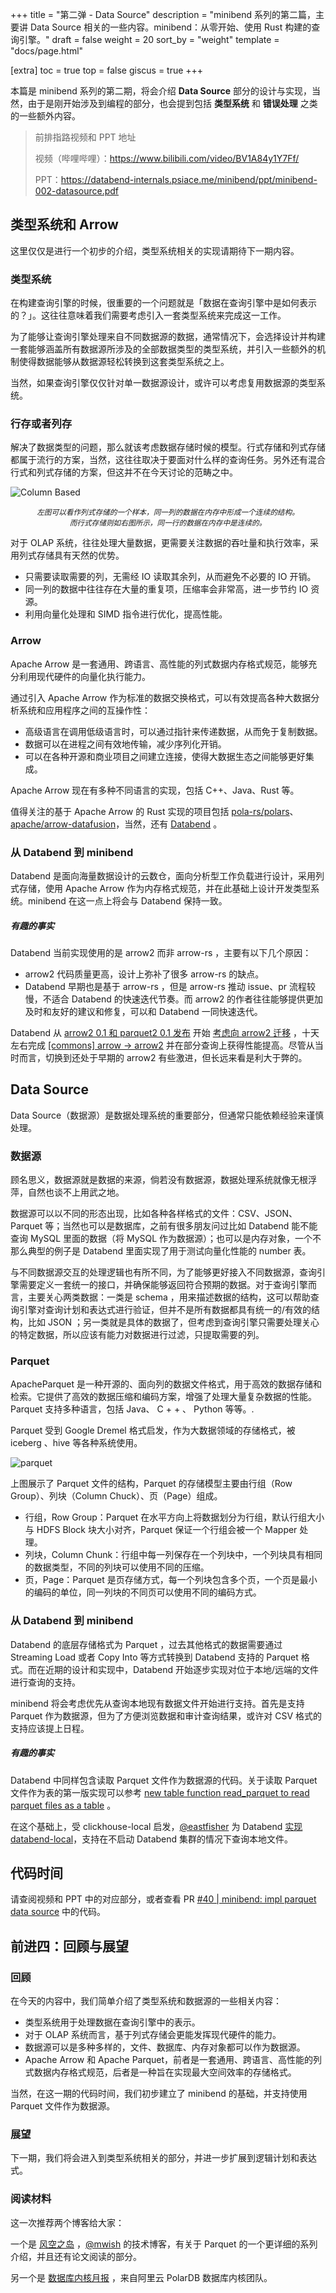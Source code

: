 +++
title = "第二弹 - Data Source"
description = "minibend 系列的第二篇，主要讲 Data Source 相关的一些内容。minibend：从零开始、使用 Rust 构建的查询引擎。"
draft = false
weight = 20
sort_by = "weight"
template = "docs/page.html"

[extra]
toc = true
top = false
giscus = true
+++

本篇是 minibend 系列的第二期，将会介绍 **Data Source** 部分的设计与实现，当然，由于是刚开始涉及到编程的部分，也会提到包括 **类型系统** 和 **错误处理** 之类的一些额外内容。

> 前排指路视频和 PPT 地址
>
> 视频（哔哩哔哩）：<https://www.bilibili.com/video/BV1A84y1Y7Ff/>
>
> PPT：<https://databend-internals.psiace.me/minibend/ppt/minibend-002-datasource.pdf>

## 类型系统和 Arrow

这里仅仅是进行一个初步的介绍，类型系统相关的实现请期待下一期内容。

### 类型系统

在构建查询引擎的时候，很重要的一个问题就是「数据在查询引擎中是如何表示的？」。这往往意味着我们需要考虑引入一套类型系统来完成这一工作。

为了能够让查询引擎处理来自不同数据源的数据，通常情况下，会选择设计并构建一套能够涵盖所有数据源所涉及的全部数据类型的类型系统，并引入一些额外的机制使得数据能够从数据源轻松转换到这套类型系统之上。

当然，如果查询引擎仅仅针对单一数据源设计，或许可以考虑复用数据源的类型系统。

### 行存或者列存

解决了数据类型的问题，那么就该考虑数据存储时候的模型。行式存储和列式存储都属于流行的方案，当然，这往往取决于要面对什么样的查询任务。另外还有混合行式和列式存储的方案，但这并不在今天讨论的范畴之中。

![Column Based](https://databend-internals.psiace.me/the-basics/executor-in-query-process/04-column-based-vectorwise.png)

<p><center><small><i>左图可以看作列式存储的一个样本，同一列的数据在内存中形成一个连续的结构。<br/>而行式存储则如右图所示，同一行的数据在内存中是连续的。</i></small></center></p>

对于 OLAP 系统，往往处理大量数据，更需要关注数据的吞吐量和执行效率，采用列式存储具有天然的优势。

- 只需要读取需要的列，无需经 IO 读取其余列，从而避免不必要的 IO 开销。
- 同一列的数据中往往存在大量的重复项，压缩率会非常高，进一步节约 IO 资源。
- 利用向量化处理和 SIMD 指令进行优化，提高性能。

### Arrow

Apache Arrow 是一套通用、跨语言、高性能的列式数据内存格式规范，能够充分利用现代硬件的向量化执行能力。

通过引入 Apache Arrow 作为标准的数据交换格式，可以有效提高各种大数据分析系统和应用程序之间的互操作性：

- 高级语言在调用低级语言时，可以通过指针来传递数据，从而免于复制数据。
- 数据可以在进程之间有效地传输，减少序列化开销。
- 可以在各种开源和商业项目之间建立连接，使得大数据生态之间能够更好集成。

Apache Arrow 现在有多种不同语言的实现，包括 C++、Java、Rust 等。

值得关注的基于 Apache Arrow 的 Rust 实现的项目包括 [pola-rs/polars](https://github.com/pola-rs/polars/)、[apache/arrow-datafusion](https://github.com/apache/arrow-datafusion)，当然，还有 [Databend](https://github.com/datafuselabs/databend/) 。

### 从 Databend 到 minibend

Databend 是面向海量数据设计的云数仓，面向分析型工作负载进行设计，采用列式存储，使用 Apache Arrow 作为内存格式规范，并在此基础上设计开发类型系统。minibend 在这一点上将会与 Databend 保持一致。

##### 有趣的事实

Databend 当前实现使用的是 arrow2 而非 arrow-rs ，主要有以下几个原因：

- arrow2 代码质量更高，设计上弥补了很多 arrow-rs 的缺点。
- Databend 早期也是基于 arrow-rs ，但是 arrow-rs 推动 issue、pr 流程较慢，不适合 Databend 的快速迭代节奏。而 arrow2 的作者往往能够提供更加及时和友好的建议和修复，可以和 Databend 一同快速迭代。

Databend 从 [arrow2 0.1 和 parquet2 0.1 发布](https://www.reddit.com/r/rust/comments/ooyhn1/release_of_arrow2_01_and_parquet2_01/) 开始 [考虑向 arrow2 迁移](https://github.com/datafuselabs/databend/issues/1170) ，十天左右完成 [[commons] arrow -> arrow2](https://github.com/datafuselabs/databend/pull/1239) 并在部分查询上获得性能提高。尽管从当时而言，切换到还处于早期的 arrow2 有些激进，但长远来看是利大于弊的。

## Data Source

Data Source（数据源）是数据处理系统的重要部分，但通常只能依赖经验来谨慎处理。

### 数据源

顾名思义，数据源就是数据的来源，倘若没有数据源，数据处理系统就像无根浮萍，自然也谈不上用武之地。

数据源可以以不同的形态出现，比如各种各样格式的文件：CSV、JSON、Parquet 等；当然也可以是数据库，之前有很多朋友问过比如 Databend 能不能查询 MySQL 里面的数据（将 MySQL 作为数据源）；也可以是内存对象，一个不那么典型的例子是 Databend 里面实现了用于测试向量化性能的 number 表。

与不同数据源交互的处理逻辑也有所不同，为了能够更好接入不同数据源，查询引擎需要定义一套统一的接口，并确保能够返回符合预期的数据。对于查询引擎而言，主要关心两类数据：一类是 schema ，用来描述数据的结构，这可以帮助查询引擎对查询计划和表达式进行验证，但并不是所有数据都具有统一的/有效的结构，比如 JSON ；另一类就是具体的数据了，但考虑到查询引擎只需要处理关心的特定数据，所以应该有能力对数据进行过滤，只提取需要的列。

### Parquet

ApacheParquet 是一种开源的、面向列的数据文件格式，用于高效的数据存储和检索。它提供了高效的数据压缩和编码方案，增强了处理大量复杂数据的性能。Parquet 支持多种语言，包括 Java、 C + + 、 Python 等等。.

Parquet 受到 Google Dremel 格式启发，作为大数据领域的存储格式，被 iceberg 、hive 等各种系统使用。

![parquet](https://camo.githubusercontent.com/e034316c88a806342315126d6b22f90cd88cdf810cb44c7725f63725e9037f96/68747470733a2f2f7261772e6769746875622e636f6d2f6170616368652f706172717565742d666f726d61742f6d61737465722f646f632f696d616765732f46696c654c61796f75742e676966)

上图展示了 Parquet 文件的结构，Parquet 的存储模型主要由行组（Row Group）、列块（Column Chuck）、页（Page）组成。

- 行组，Row Group：Parquet 在水平方向上将数据划分为行组，默认行组大小与 HDFS Block 块大小对齐，Parquet 保证一个行组会被一个 Mapper 处理。
- 列块，Column Chunk：行组中每一列保存在一个列块中，一个列块具有相同的数据类型，不同的列块可以使用不同的压缩。
- 页，Page：Parquet 是页存储方式，每一个列块包含多个页，一个页是最小的编码的单位，同一列块的不同页可以使用不同的编码方式。

### 从 Databend 到 minibend

Databend 的底层存储格式为 Parquet ，过去其他格式的数据需要通过 Streaming Load 或者 Copy Into 等方式转换到 Databend 支持的 Parquet 格式。而在近期的设计和实现中，Databend 开始逐步实现对位于本地/远端的文件进行查询的支持。

minibend 将会考虑优先从查询本地现有数据文件开始进行支持。首先是支持 Parquet 作为数据源，但为了方便浏览数据和审计查询结果，或许对 CSV 格式的支持应该提上日程。

##### 有趣的事实

Databend 中同样包含读取 Parquet 文件作为数据源的代码。关于读取 Parquet 文件作为表的第一版实现可以参考 [new table function read_parquet to read parquet files as a table](https://github.com/datafuselabs/databend/pull/9080) 。

在这个基础上，受 clickhouse-local 启发，[@eastfisher](https://github.com/eastfisher) 为 Databend [实现 databend-local](https://github.com/datafuselabs/databend/pull/9282)，支持在不启动 Databend 集群的情况下查询本地文件。

## 代码时间

请查阅视频和 PPT 中的对应部分，或者查看 PR [#40 | minibend: impl parquet data source](https://github.com/PsiACE/databend-internals/pull/40) 中的代码。

## 前进四：回顾与展望

### 回顾

在今天的内容中，我们简单介绍了类型系统和数据源的一些相关内容：

- 类型系统用于处理数据在查询引擎中的表示。
- 对于 OLAP 系统而言，基于列式存储会更能发挥现代硬件的能力。
- 数据源可以是多种多样的，文件、数据库、内存对象都可以作为数据源。
- Apache Arrow 和 Apache Parquet，前者是一套通用、跨语言、高性能的列式数据内存格式规范，后者是一种旨在实现最大空间效率的存储格式。

当然，在这一期的代码时间，我们初步建立了 minibend 的基础，并支持使用 Parquet 文件作为数据源。

### 展望

下一期，我们将会进入到类型系统相关的部分，并进一步扩展到逻辑计划和表达式。

### 阅读材料

这一次推荐两个博客给大家：

一个是 [风空之岛](https://blog.mwish.me/) ，[@mwish](https://github.com/mapleFU) 的技术博客，有关于 Parquet 的一个更详细的系列介绍，并且还有论文阅读的部分。

另一个是 [数据库内核月报](http://mysql.taobao.org/monthly/) ，来自阿里云 PolarDB 数据库内核团队。
